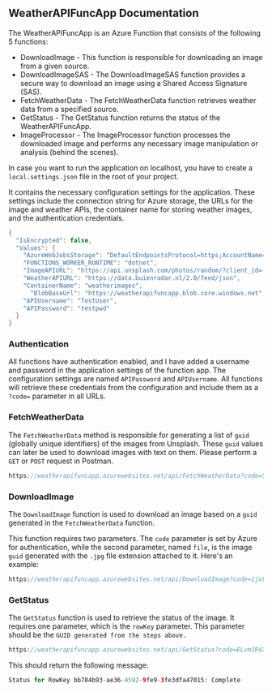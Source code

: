 ## WeatherAPIFuncApp Documentation

The WeatherAPIFuncApp is an Azure Function that consists of the following 5 functions:

- DownloadImage - This function is responsible for downloading an image from a given source.
- DownloadImageSAS - The DownloadImageSAS function provides a secure way to download an image using a Shared Access Signature (SAS).
- FetchWeatherData - The FetchWeatherData function retrieves weather data from a specified source.
- GetStatus - The GetStatus function returns the status of the WeatherAPIFuncApp.
- ImageProcessor - The ImageProcessor function processes the downloaded image and performs any necessary image manipulation or analysis (behind the scenes).

In case you want to run the application on localhost, you have to create a `local.settings.json` file in the root of your project.

It contains the necessary configuration settings for the application. These settings include the connection string for Azure storage, the URLs for the image and weather APIs, the container name for storing weather images, and the authentication credentials. 

```c
{
  "IsEncrypted": false,
  "Values": {
    "AzureWebJobsStorage": "DefaultEndpointsProtocol=https;AccountName=weatherapifuncapp;AccountKey=HfHvYmw4eMqG5L/g6tG0FfBxV6q5cIKMTWzIF43LWU2967c+M/a7P4HEBuOrKDnJqs/MSFRRHHUI+AStUFax4Q==;EndpointSuffix=core.windows.net",
    "FUNCTIONS_WORKER_RUNTIME": "dotnet",
    "ImageAPIURL": "https://api.unsplash.com/photos/random/?client_id=-yTWZv8HAim5OKsD9zuKCTXxtxaeqBtRY3aDYC_Ch3M",
    "WeatherAPIURL": "https://data.buienradar.nl/2.0/feed/json",
    "ContainerName": "weatherimages",
	  "BlobBaseUrl": "https://weatherapifuncapp.blob.core.windows.net",
    "APIUsername": "TestUser",
    "APIPassword": "testpwd"
  }
}
```

### Authentication

All functions have authentication enabled, and I have added a username and password in the application settings of the function app. The configuration settings are named `APIPassword` and `APIUsername`. All functions will retrieve these credentials from the configuration and include them as a `?code=` parameter in all URLs.

### FetchWeatherData

The `FetchWeatherData` method is responsible for generating a list of `guid` (globally unique identifiers) of the images from Unsplash. These `guid` values can later be used to download images with text on them. Please perform a `GET` or `POST` request in Postman.

```java
https://weatherapifuncapp.azurewebsites.net/api/FetchWeatherData?code=5DDCp0yU0tdl-N73b3bKFy4CDlkYK2Hz6OHbv0aZemU4AzFuXX30Ew==
```

### DownloadImage

The `DownloadImage` function is used to download an image based on a `guid` generated in the `FetchWeatherData` function. 

This function requires two parameters. The `code` parameter is set by Azure for authentication, while the second parameter, named `file`, is the image `guid` generated with the `.jpg` file extension attached to it. Here's an example:

```php
https://weatherapifuncapp.azurewebsites.net/api/DownloadImage?code=1jxVLE4T-ih3ncMg-y-oFFnAAIrNER6Wtj5pCgik0-v4AzFufvxyUA==&file=bb784b93-ae36-4592-9fe9-3fe3dfa47015
```

### GetStatus

The `GetStatus` function is used to retrieve the status of the image. It requires one parameter, which is the `rowKey` parameter. This parameter should be the `GUID generated from the steps above.`

```php
https://weatherapifuncapp.azurewebsites.net/api/GetStatus?code=ELvm1R4XJN165Sh6NCp0dZtQ1NH5EWwPzpZK05dWS71NAzFuAVBgHw==&rowKey=bb784b93-ae36-4592-9fe9-3fe3dfa47015
```

This should return the following message:

```php
Status for RowKey bb784b93-ae36-4592-9fe9-3fe3dfa47015: Complete
```
